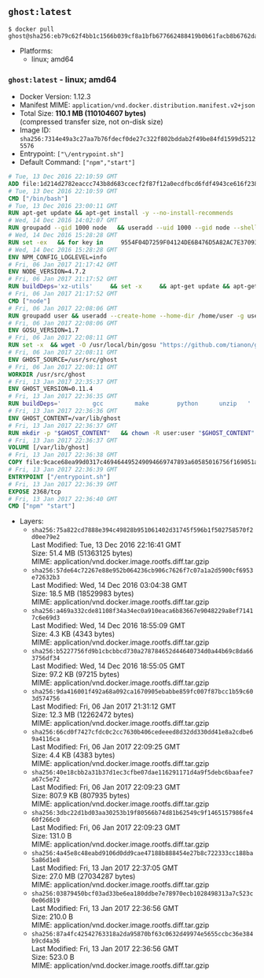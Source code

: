 ## `ghost:latest`

```console
$ docker pull ghost@sha256:eb79c62f4bb1c1566b039cf8a1bfb677662488419b0b61facb8b6762da73ad5f
```

-	Platforms:
	-	linux; amd64

### `ghost:latest` - linux; amd64

-	Docker Version: 1.12.3
-	Manifest MIME: `application/vnd.docker.distribution.manifest.v2+json`
-	Total Size: **110.1 MB (110104607 bytes)**  
	(compressed transfer size, not on-disk size)
-	Image ID: `sha256:7314e49a3c27aa7b76fdecf0de27c322f802bddab2f49be84fd1599d52125576`
-	Entrypoint: `["\/entrypoint.sh"]`
-	Default Command: `["npm","start"]`

```dockerfile
# Tue, 13 Dec 2016 22:10:59 GMT
ADD file:1d214d2782eaccc743b8d683ccecf2f87f12a0ecdfbcd6fdf4943ce616f23870 in / 
# Tue, 13 Dec 2016 22:10:59 GMT
CMD ["/bin/bash"]
# Tue, 13 Dec 2016 23:00:11 GMT
RUN apt-get update && apt-get install -y --no-install-recommends 		ca-certificates 		curl 		wget 	&& rm -rf /var/lib/apt/lists/*
# Wed, 14 Dec 2016 14:02:07 GMT
RUN groupadd --gid 1000 node   && useradd --uid 1000 --gid node --shell /bin/bash --create-home node
# Wed, 14 Dec 2016 15:28:28 GMT
RUN set -ex   && for key in     9554F04D7259F04124DE6B476D5A82AC7E37093B     94AE36675C464D64BAFA68DD7434390BDBE9B9C5     0034A06D9D9B0064CE8ADF6BF1747F4AD2306D93     FD3A5288F042B6850C66B31F09FE44734EB7990E     71DCFD284A79C3B38668286BC97EC7A07EDE3FC1     DD8F2338BAE7501E3DD5AC78C273792F7D83545D     B9AE9905FFD7803F25714661B63B535A4C206CA9     C4F0DFFF4E8C1A8236409D08E73BC641CC11F4C8   ; do     gpg --keyserver ha.pool.sks-keyservers.net --recv-keys "$key";   done
# Wed, 14 Dec 2016 15:28:28 GMT
ENV NPM_CONFIG_LOGLEVEL=info
# Fri, 06 Jan 2017 21:17:42 GMT
ENV NODE_VERSION=4.7.2
# Fri, 06 Jan 2017 21:17:52 GMT
RUN buildDeps='xz-utils'     && set -x     && apt-get update && apt-get install -y $buildDeps --no-install-recommends     && rm -rf /var/lib/apt/lists/*     && curl -SLO "https://nodejs.org/dist/v$NODE_VERSION/node-v$NODE_VERSION-linux-x64.tar.xz"     && curl -SLO "https://nodejs.org/dist/v$NODE_VERSION/SHASUMS256.txt.asc"     && gpg --batch --decrypt --output SHASUMS256.txt SHASUMS256.txt.asc     && grep " node-v$NODE_VERSION-linux-x64.tar.xz\$" SHASUMS256.txt | sha256sum -c -     && tar -xJf "node-v$NODE_VERSION-linux-x64.tar.xz" -C /usr/local --strip-components=1     && rm "node-v$NODE_VERSION-linux-x64.tar.xz" SHASUMS256.txt.asc SHASUMS256.txt     && apt-get purge -y --auto-remove $buildDeps     && ln -s /usr/local/bin/node /usr/local/bin/nodejs
# Fri, 06 Jan 2017 21:17:52 GMT
CMD ["node"]
# Fri, 06 Jan 2017 22:08:06 GMT
RUN groupadd user && useradd --create-home --home-dir /home/user -g user user
# Fri, 06 Jan 2017 22:08:06 GMT
ENV GOSU_VERSION=1.7
# Fri, 06 Jan 2017 22:08:11 GMT
RUN set -x 	&& wget -O /usr/local/bin/gosu "https://github.com/tianon/gosu/releases/download/$GOSU_VERSION/gosu-$(dpkg --print-architecture)" 	&& wget -O /usr/local/bin/gosu.asc "https://github.com/tianon/gosu/releases/download/$GOSU_VERSION/gosu-$(dpkg --print-architecture).asc" 	&& export GNUPGHOME="$(mktemp -d)" 	&& gpg --keyserver ha.pool.sks-keyservers.net --recv-keys B42F6819007F00F88E364FD4036A9C25BF357DD4 	&& gpg --batch --verify /usr/local/bin/gosu.asc /usr/local/bin/gosu 	&& rm -r "$GNUPGHOME" /usr/local/bin/gosu.asc 	&& chmod +x /usr/local/bin/gosu 	&& gosu nobody true
# Fri, 06 Jan 2017 22:08:11 GMT
ENV GHOST_SOURCE=/usr/src/ghost
# Fri, 06 Jan 2017 22:08:11 GMT
WORKDIR /usr/src/ghost
# Fri, 13 Jan 2017 22:35:37 GMT
ENV GHOST_VERSION=0.11.4
# Fri, 13 Jan 2017 22:36:35 GMT
RUN buildDeps=' 		gcc 		make 		python 		unzip 	' 	&& set -x 	&& apt-get update && apt-get install -y $buildDeps --no-install-recommends && rm -rf /var/lib/apt/lists/* 	&& wget -O ghost.zip "https://github.com/TryGhost/Ghost/releases/download/${GHOST_VERSION}/Ghost-${GHOST_VERSION}.zip" 	&& unzip ghost.zip 	&& npm install --production 	&& apt-get purge -y --auto-remove -o APT::AutoRemove::RecommendsImportant=false -o APT::AutoRemove::SuggestsImportant=false $buildDeps 	&& rm ghost.zip 	&& npm cache clean 	&& rm -rf /tmp/npm*
# Fri, 13 Jan 2017 22:36:36 GMT
ENV GHOST_CONTENT=/var/lib/ghost
# Fri, 13 Jan 2017 22:36:37 GMT
RUN mkdir -p "$GHOST_CONTENT" 	&& chown -R user:user "$GHOST_CONTENT" 	&& ln -s "$GHOST_CONTENT/config.js" "$GHOST_SOURCE/config.js"
# Fri, 13 Jan 2017 22:36:37 GMT
VOLUME [/var/lib/ghost]
# Fri, 13 Jan 2017 22:36:38 GMT
COPY file:9cace68ea99d0317c469464495249094669747893a60585016756f169051a609 in /entrypoint.sh 
# Fri, 13 Jan 2017 22:36:39 GMT
ENTRYPOINT ["/entrypoint.sh"]
# Fri, 13 Jan 2017 22:36:39 GMT
EXPOSE 2368/tcp
# Fri, 13 Jan 2017 22:36:40 GMT
CMD ["npm" "start"]
```

-	Layers:
	-	`sha256:75a822cd7888e394c49828b951061402d31745f596b1f502758570f2d0ee79e2`  
		Last Modified: Tue, 13 Dec 2016 22:16:41 GMT  
		Size: 51.4 MB (51363125 bytes)  
		MIME: application/vnd.docker.image.rootfs.diff.tar.gzip
	-	`sha256:57de64c72267e88e952b064236cb906c7626f7c07a1a2d5900cf6953e72632b3`  
		Last Modified: Wed, 14 Dec 2016 03:04:38 GMT  
		Size: 18.5 MB (18529983 bytes)  
		MIME: application/vnd.docker.image.rootfs.diff.tar.gzip
	-	`sha256:a469a332cde81108f34a34ec0a910eaca6b83667e9048229a8ef71417c6e69d3`  
		Last Modified: Wed, 14 Dec 2016 18:55:09 GMT  
		Size: 4.3 KB (4343 bytes)  
		MIME: application/vnd.docker.image.rootfs.diff.tar.gzip
	-	`sha256:b5227756fd9b1cbcbbcd730a278784652d44640734d0a44b69c8da663756df34`  
		Last Modified: Wed, 14 Dec 2016 18:55:05 GMT  
		Size: 97.2 KB (97215 bytes)  
		MIME: application/vnd.docker.image.rootfs.diff.tar.gzip
	-	`sha256:9da416001f492a68a092ca1670905ebabbe859fc007f87bcc1b59c603d574756`  
		Last Modified: Fri, 06 Jan 2017 21:31:12 GMT  
		Size: 12.3 MB (12262472 bytes)  
		MIME: application/vnd.docker.image.rootfs.diff.tar.gzip
	-	`sha256:66cd0f7427cfdc0c2cc7630b406cedeeed8d32dd330dd41e8a2cdbe69a4116ca`  
		Last Modified: Fri, 06 Jan 2017 22:09:25 GMT  
		Size: 4.4 KB (4383 bytes)  
		MIME: application/vnd.docker.image.rootfs.diff.tar.gzip
	-	`sha256:40e18cbb2a31b37d1ec3cfbe07dae116291171d4a9f5debc6baafee7a67c5e72`  
		Last Modified: Fri, 06 Jan 2017 22:09:23 GMT  
		Size: 807.9 KB (807935 bytes)  
		MIME: application/vnd.docker.image.rootfs.diff.tar.gzip
	-	`sha256:3dbc22d1bd03aa30253b19f80566b74d81b62549c9f1465157986fe460f266c0`  
		Last Modified: Fri, 06 Jan 2017 22:09:23 GMT  
		Size: 131.0 B  
		MIME: application/vnd.docker.image.rootfs.diff.tar.gzip
	-	`sha256:4a45e8c48eabd9106d0dd9cae47188b888454e27b8c722333cc188ba5a86d1e8`  
		Last Modified: Fri, 13 Jan 2017 22:37:05 GMT  
		Size: 27.0 MB (27034287 bytes)  
		MIME: application/vnd.docker.image.rootfs.diff.tar.gzip
	-	`sha256:03879450bcf03ad33be6ea180ddbe7e78970ecb1028498313a7c523c0e06d819`  
		Last Modified: Fri, 13 Jan 2017 22:36:56 GMT  
		Size: 210.0 B  
		MIME: application/vnd.docker.image.rootfs.diff.tar.gzip
	-	`sha256:87a4fc42542763318a2da95870bf63c0632d49974e5655ccbc36e384b9cd4a36`  
		Last Modified: Fri, 13 Jan 2017 22:36:56 GMT  
		Size: 523.0 B  
		MIME: application/vnd.docker.image.rootfs.diff.tar.gzip
